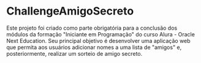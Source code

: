 # ChallengeAmigoSecreto
Este projeto foi criado como parte obrigatória para a conclusão dos módulos da formação "Iniciante em Programação" do curso Alura - Oracle Next Education. Seu principal objetivo é desenvolver uma aplicação web que permita aos usuários adicionar nomes a uma lista de "amigos" e, posteriormente, realizar um sorteio de amigo secreto.

